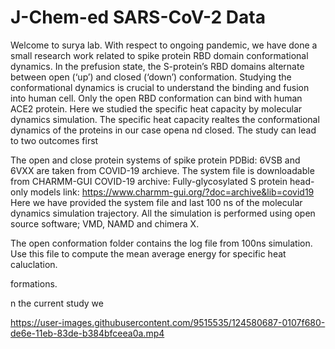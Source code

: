 # J-Chem-ed SARS-CoV-2 Data
Welcome to surya lab. With respect to ongoing pandemic, we have done a small research work related to spike protein RBD domain conformational dynamics. In the prefusion state, the S-protein’s RBD domains alternate between open (‘up’) and closed (‘down’) conformation. Studying the conformational dynamics is crucial to understand the binding and fusion into human cell. Only the open RBD conformation can bind with human ACE2 protein. Here we studied the specific heat capacity by molecular dynamics simulation. The specific heat capacity realtes the conformational dynamics of the proteins in our case opena nd closed. The study can lead to two outcomes first 

The open and close protein systems of spike protein PDBid: 6VSB and 6VXX are taken from COVID-19 archieve. The system file is downloadable from CHARMM-GUI COVID-19 archive: Fully-glycosylated S protein head-only models
link: https://www.charmm-gui.org/?doc=archive&lib=covid19
Here we have provided the system file and last 100 ns of the molecular dynamics simulation trajectory. All the simulation is performed using open source software; VMD, NAMD and chimera X. 

The open conformation folder contains the log file from 100ns simulation. Use this file to compute the mean average energy for specific heat caluclation. 




formations. 

n the current study we 


https://user-images.githubusercontent.com/9515535/124580687-0107f680-de6e-11eb-83de-b384bfceea0a.mp4

